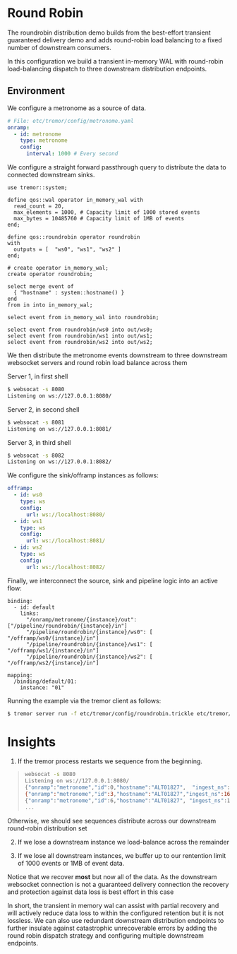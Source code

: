 # Round Robin

The roundrobin distribution demo builds from the best-effort transient guaranteed
delivery demo and adds round-robin load balancing to a fixed number of downstream
consumers.

In this configuration we build a transient in-memory WAL with round-robin load-balancing
dispatch to three downstream distribution endpoints.

## Environment

We configure a metronome as a source of data.

```yaml
# File: etc/tremor/config/metronome.yaml
onramp:
  - id: metronome
    type: metronome
    config:
      interval: 1000 # Every second
```

We configure a straight forward passthrough query to distribute
the data to connected downstream sinks.

```trickle
use tremor::system;

define qos::wal operator in_memory_wal with
  read_count = 20,
  max_elements = 1000, # Capacity limit of 1000 stored events
  max_bytes = 10485760 # Capacity limit of 1MB of events
end;

define qos::roundrobin operator roundrobin
with
  outputs = [  "ws0", "ws1", "ws2" ]
end;

# create operator in_memory_wal;
create operator roundrobin;

select merge event of
  { "hostname" : system::hostname() }
end
from in into in_memory_wal;

select event from in_memory_wal into roundrobin;

select event from roundrobin/ws0 into out/ws0;
select event from roundrobin/ws1 into out/ws1;
select event from roundrobin/ws2 into out/ws2;
```

We then distribute the metronome events downstream to three
downstream websocket servers and round robin load balance
across them

Server 1, in first shell
```bash
$ websocat -s 8080
Listening on ws://127.0.0.1:8080/
```

Server 2, in second shell
```bash
$ websocat -s 8081
Listening on ws://127.0.0.1:8081/
```

Server 3, in third shell
```bash
$ websocat -s 8082
Listening on ws://127.0.0.1:8082/
```

We configure the sink/offramp instances as follows:

```yaml
offramp:
  - id: ws0
    type: ws
    config:
      url: ws://localhost:8080/
  - id: ws1
    type: ws
    config:
      url: ws://localhost:8081/
  - id: ws2
    type: ws
    config:
      url: ws://localhost:8082/
```

Finally, we interconnect the source, sink and pipeline logic into
an active flow:

```
binding:
  - id: default
    links:
      "/onramp/metronome/{instance}/out": ["/pipeline/roundrobin/{instance}/in"]
      "/pipeline/roundrobin/{instance}/ws0": [ "/offramp/ws0/{instance}/in"]
      "/pipeline/roundrobin/{instance}/ws1": [ "/offramp/ws1/{instance}/in"]
      "/pipeline/roundrobin/{instance}/ws2": [ "/offramp/ws2/{instance}/in"]

mapping:
  /binding/default/01:
    instance: "01"
```

Running the example via the tremor client as follows:

```bash
$ tremor server run -f etc/tremor/config/roundrobin.trickle etc/tremor/config/metronome.yaml etc/tremor/config/downstream.yaml etc/tremor/config/flow.yaml
```

# Insights

1. If the tremor process restarts we sequence from the beginning.

> ```bash
> websocat -s 8080
> Listening on ws://127.0.0.1:8080/
> {"onramp":"metronome","id":0,"hostname":"ALT01827",  "ingest_ns":1600689100122526000}
> {"onramp":"metronome","id":3,"hostname":"ALT01827","ingest_ns":1600689101122912000}
> {"onramp":"metronome","id":6,"hostname":"ALT01827", "ingest_ns":1600689102124688000}
> ...
> ```

Otherwise, we should see sequences distribute across our downstream
round-robin distribution set

2. If we lose a downstream instance we load-balance across the remainder

3. If we lose all downstream instances, we buffer up to our rentention limit of 1000 events or 1MB of event data.
   
Notice that we recover __most__ but now all of the data. As the downstream websocket
connection is not a guaranteed delivery connection the recovery and protection against
data loss is best effort in this case

In short, the transient in memory wal can assist with partial recovery and
will actively reduce data loss to within the configured retention but it is
not lossless. We can also use redundant downstream distribution endpoints to
further insulate against catastrophic unrecoverable errors by adding the round
robin dispatch strategy and configuring multiple downstream endpoints.
